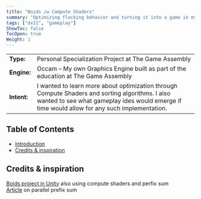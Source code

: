 ```yaml
---
title: "Boids /w Compute Shaders"
summary: "Optimizing flocking behavior and turning it into a game in my own Graphics Engine -->"
tags: ["dx11", "gameplay"]
ShowToc: false
TocOpen: true
Weight: 1
---
```

| |  |
|----------------------------|------------|
| **Type:**     |Personal Specialization Project at The Game Assembly|
| **Engine:**   |Occam – My own Graphics Engine built as part of the education at The Game Assembly|
| **Intent:**   |I wanted to learn more about optimization through Compute Shaders and sorting algorithms. I also wanted to see what gameplay ides would emerge if time would   allow for any such implementation.| 

## Table of Contents
- [Introduction](#introduction)
- [Credits & inspiration](#credits--inspiration)

## Credits & inspiration
[Boids project in Unity](https://github.com/jtsorlinis/BoidsUnity) also using compute shaders and perfix sum <br/>
[Article](https://developer.nvidia.com/gpugems/gpugems3/part-vi-gpu-computing/chapter-39-parallel-prefix-sum-scan-cuda) on parallel prefix sum